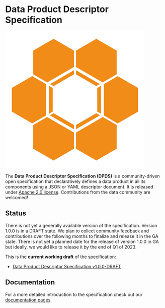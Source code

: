 # Data Product Descriptor Specification

![Open Data Mesh Initiative Logo](./docs/images/logos/opendatamesh-small.png)

The **Data Product Descriptor Specification (DPDS)** is a community-driven open specification that declaratively defines a data product in all its components using a JSON or YAML descriptor document. It is released under [Apache 2.0 license](./LICENSE). Contributions from the data community are welcomed!

## Status
There is not yet a generally available version of the specification. Version 1.0.0 is in a DRAFT state. We plan to collect community feedback and contributions over the following months to finalize and release it in the GA state. There is not yet a planned date for the release of version 1.0.0 in GA but ideally, we would like to release it by the end of Q1 of 2023.

This is the **current working draft** of the specification:

- [Data Product Descriptor Specification v1.0.0-DRAFT](./versions/1.0.0-DRAFT.md)

## Documentation

For a more detailed introduction to the specification check out our [documentation pages](https://dpds.opendatamesh.org/).